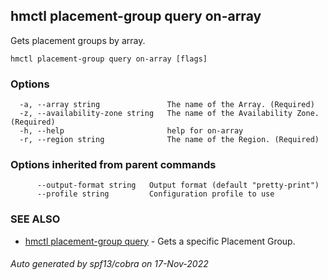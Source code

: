 ## hmctl placement-group query on-array

Gets placement groups by array.

```
hmctl placement-group query on-array [flags]
```

### Options

```
  -a, --array string               The name of the Array. (Required)
  -z, --availability-zone string   The name of the Availability Zone. (Required)
  -h, --help                       help for on-array
  -r, --region string              The name of the Region. (Required)
```

### Options inherited from parent commands

```
      --output-format string   Output format (default "pretty-print")
      --profile string         Configuration profile to use
```

### SEE ALSO

* [hmctl placement-group query](hmctl_placement-group_query.md)	 - Gets a specific Placement Group.

###### Auto generated by spf13/cobra on 17-Nov-2022
